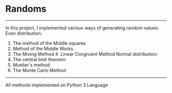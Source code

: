 # Randoms
---
In this project, I implemented various ways of generating random values:
Even distribution:
1. The method of the Middle squares
2. Method of the Middle Works
3. The Mixing Method
4 .Linear Congruent Method
Normal distribution:
1. The central limit theorem
2. Mueller's method
3. The Monte Carlo Method
---
All methods implemented on Python 3 Language
